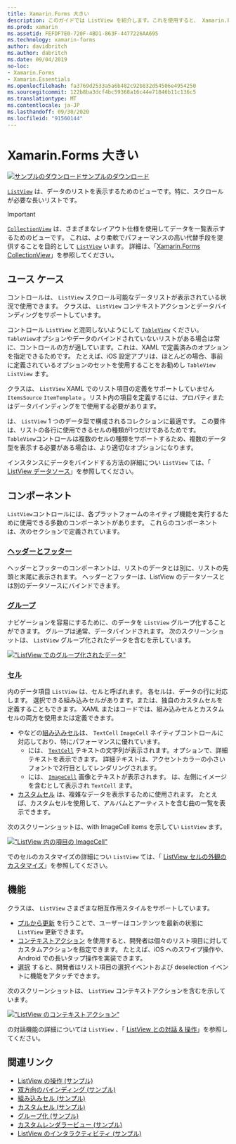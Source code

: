 ```yaml
---
title: Xamarin.Forms 大きい
description: このガイドでは ListView を紹介します。これを使用すると、 Xamarin.Forms 対話形式でデータを表示できます。
ms.prod: xamarin
ms.assetid: FEFDF7E0-720F-4BD1-863F-4477226AA695
ms.technology: xamarin-forms
author: davidbritch
ms.author: dabritch
ms.date: 09/04/2019
no-loc:
- Xamarin.Forms
- Xamarin.Essentials
ms.openlocfilehash: fa3769d2533a5a6b482c92b832d54506e4954250
ms.sourcegitcommit: 122b8ba3dcf4bc59368a16c44e71846b11c136c5
ms.translationtype: MT
ms.contentlocale: ja-JP
ms.lasthandoff: 09/30/2020
ms.locfileid: "91560144"
---
```

# <a name="no-locxamarinforms-listview"></a>Xamarin.Forms 大きい

[![サンプルのダウンロード](~/media/shared/download.png)サンプルのダウンロード](https://docs.microsoft.com/samples/xamarin/xamarin-forms-samples/workingwithlistview)

[`ListView`](xref:Xamarin.Forms.ListView) は、データのリストを表示するためのビューです。特に、スクロールが必要な長いリストです。

> [!IMPORTANT]
> [`CollectionView`](xref:Xamarin.Forms.CollectionView) は、さまざまなレイアウト仕様を使用してデータを一覧表示するためのビューです。 これは、より柔軟でパフォーマンスの高い代替手段を提供することを目的として [`ListView`](xref:Xamarin.Forms.ListView) います。 詳細は、「[Xamarin.Forms CollectionView](~/xamarin-forms/user-interface/collectionview/index.md)」を参照してください。

## <a name="use-cases"></a>ユース ケース

コントロールは、 `ListView` スクロール可能なデータリストが表示されている状況で使用できます。 クラスは、 `ListView` コンテキストアクションとデータバインディングをサポートしています。

コントロール `ListView` と混同しないようにして [`TableView`](~/xamarin-forms/user-interface/tableview.md) ください。 `TableView`オプションやデータのバインドされていないリストがある場合は常に、コントロールの方が適しています。これは、XAML で定義済みのオプションを指定できるためです。 たとえば、iOS 設定アプリは、ほとんどの場合、事前に定義されているオプションのセットを使用することをお勧めし `TableView` `ListView` ます。

クラスは、 `ListView` XAML でのリスト項目の定義をサポートしていません `ItemsSource` `ItemTemplate` 。リスト内の項目を定義するには、プロパティまたはデータバインディングをで使用する必要があります。

は、 `ListView` 1 つのデータ型で構成されるコレクションに最適です。 この要件は、リストの各行に使用できるセルの種類が1つだけであるためです。 `TableView`コントロールは複数のセルの種類をサポートするため、複数のデータ型を表示する必要がある場合は、より適切なオプションになります。

インスタンスにデータをバインドする方法の詳細につい `ListView` ては、「 [ListView データソース](~/xamarin-forms/user-interface/listview/data-and-databinding.md)」を参照してください。

## <a name="components"></a>コンポーネント

`ListView`コントロールには、各プラットフォームのネイティブ機能を実行するために使用できる多数のコンポーネントがあります。 これらのコンポーネントは、次のセクションで定義されています。

### <a name="headers-and-footers"></a>[ヘッダーとフッター](customizing-list-appearance.md#headers-and-footers)

ヘッダーとフッターのコンポーネントは、リストのデータとは別に、リストの先頭と末尾に表示されます。 ヘッダーとフッターは、ListView のデータソースとは別のデータソースにバインドできます。

### <a name="groups"></a>[グループ](customizing-list-appearance.md#grouping)

ナビゲーションを容易にするために、のデータを `ListView` グループ化することができます。 グループは通常、データバインドされます。 次のスクリーンショットは、 `ListView` グループ化されたデータを含むを示しています。

[!["ListView でのグループ化されたデータ"](images/grouping-depth-cropped.png)](images/grouping-depth.png#lightbox "ListView でのグループ化されたデータ")

### <a name="cells"></a>[セル](customizing-cell-appearance.md)

内のデータ項目 `ListView` は、セルと呼ばれます。 各セルは、データの行に対応します。 選択できる組み込みセルがあります。または、独自のカスタムセルを定義することもできます。 XAML またはコードでは、組み込みセルとカスタムセルの両方を使用または定義できます。

- やなどの[組み込みセル](customizing-cell-appearance.md#built-in-cells)は、 `TextCell` `ImageCell` ネイティブコントロールに対応しており、特にパフォーマンスに優れています。
  - には、 [`TextCell`](customizing-cell-appearance.md#textcell) テキストの文字列が表示されます。オプションで、詳細テキストを表示できます。 詳細テキストは、アクセントカラーの小さいフォントで2行目としてレンダリングされます。
  - には、 [`ImageCell`](customizing-cell-appearance.md#imagecell) 画像とテキストが表示されます。 は、左側にイメージを含むとして表示され `TextCell` ます。
- [カスタムセル](customizing-cell-appearance.md#custom-cells) は、複雑なデータを表示するために使用されます。 たとえば、カスタムセルを使用して、アルバムとアーティストを含む曲の一覧を表示できます。

次のスクリーンショットは、with ImageCell items を示してい `ListView` ます。

[!["ListView 内の項目の ImageCell"](images/image-cell-default-cropped.png)](images/image-cell-default.png#lightbox "ListView の ImageCell 項目")

でのセルのカスタマイズの詳細につい `ListView` ては、「 [ListView セルの外観のカスタマイズ](customizing-cell-appearance.md)」を参照してください。

## <a name="functionality"></a>機能

クラスは、 `ListView` さまざまな相互作用スタイルをサポートしています。

- [プルから更新](interactivity.md#pull-to-refresh) を行うことで、ユーザーはコンテンツを最新の状態に `ListView` 更新できます。
- [コンテキストアクション](interactivity.md#context-actions) を使用すると、開発者は個々のリスト項目に対してカスタムアクションを指定できます。 たとえば、iOS へのスワイプ操作や、Android での長いタップ操作を実装できます。
- [選択](interactivity.md#selection-and-taps) すると、開発者はリスト項目の選択イベントおよび deselection イベントに機能をアタッチできます。

次のスクリーンショットは、 `ListView` コンテキストアクションを含むを示しています。

[!["ListView のコンテキストアクション"](images/context-default-cropped.png)](images/context-default.png#lightbox "ListView のコンテキストアクション")

の対話機能の詳細については `ListView` 、「 [ListView との対話 & 操作](interactivity.md)」を参照してください。

## <a name="related-links"></a>関連リンク

- [ListView の操作 (サンプル)](/samples/xamarin/xamarin-forms-samples/workingwithlistview)
- [双方向のバインディング (サンプル)](/samples/xamarin/xamarin-forms-samples/userinterface-listview-switchentrytwobinding)
- [組み込みセル (サンプル)](/samples/xamarin/xamarin-forms-samples/userinterface-listview-builtincells)
- [カスタムセル (サンプル)](/samples/xamarin/xamarin-forms-samples/userinterface-listview-customcells)
- [グループ化 (サンプル)](/samples/xamarin/xamarin-forms-samples/userinterface-listview-grouping)
- [カスタムレンダラービュー (サンプル)](/samples/xamarin/xamarin-forms-samples/workingwithlistviewnative/)
- [ListView のインタラクティビティ (サンプル)](/samples/xamarin/xamarin-forms-samples/userinterface-listview-interactivity)